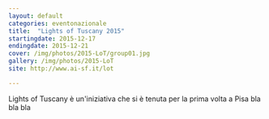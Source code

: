 ```yaml
---
layout: default
categories: eventonazionale
title:  "Lights of Tuscany 2015"
startingdate: 2015-12-17
endingdate: 2015-12-21
cover: /img/photos/2015-LoT/group01.jpg
gallery: /img/photos/2015-LoT
site: http://www.ai-sf.it/lot

---
```


Lights of Tuscany è un'iniziativa che si è tenuta per la prima volta a Pisa bla bla bla